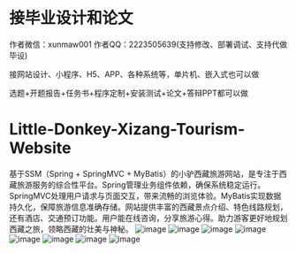 # 接毕业设计和论文
作者微信：xunmaw001  作者QQ：2223505639(支持修改、部署调试、支持代做毕设)

接网站设计、小程序、H5、APP、各种系统等，单片机、嵌入式也可以做

选题+开题报告+任务书+程序定制+安装测试+论文+答辩PPT都可以做
# Little-Donkey-Xizang-Tourism-Website
基于SSM（Spring + SpringMVC + MyBatis）的小驴西藏旅游网站，是专注于西藏旅游服务的综合性平台。Spring管理业务组件依赖，确保系统稳定运行。SpringMVC处理用户请求与页面交互，带来流畅的浏览体验。MyBatis实现数据持久化，保障旅游信息准确存储。网站提供丰富的西藏景点介绍、特色线路规划，还有酒店、交通预订功能。用户能在线咨询，分享旅游心得。助力游客更好地规划西藏之旅，领略西藏的壮美与神秘。
![image](https://github.com/user-attachments/assets/cf0f4a5f-86bf-4031-83fd-990b4ffef2db)
![image](https://github.com/user-attachments/assets/5c625bff-5fec-4b56-af43-febd6d0be803)
![image](https://github.com/user-attachments/assets/a1804e02-889c-4833-bb4b-6b5ca64e0cef)
![image](https://github.com/user-attachments/assets/04d9b161-fabb-4cce-af78-5046cfc4c154)
![image](https://github.com/user-attachments/assets/82792ce2-2c7e-40bf-92cb-a126af9d275d)
![image](https://github.com/user-attachments/assets/ab609d02-964f-4fcf-9e43-96de097a6f50)
![image](https://github.com/user-attachments/assets/e53f79f8-99ea-40b6-85d0-cec19d259d40)
![image](https://github.com/user-attachments/assets/592eefc2-9134-47eb-9691-094f8e24cdf5)
